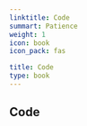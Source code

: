 ```yaml
---
linktitle: Code
summart: Patience
weight: 1
icon: book
icon_pack: fas

title: Code
type: book
---
```


## Code

